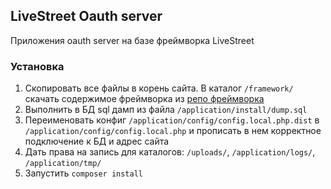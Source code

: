 ## LiveStreet Oauth server

Приложения oauth server на базе фреймворка LiveStreet

### Установка
1. Скопировать все файлы в корень сайта. В каталог ``/framework/`` скачать содержимое фреймворка из [репо фреймворка](https://github.com/livestreet/livestreet-framework)
2. Выполнить в БД sql дамп из файла ``/application/install/dump.sql``
3. Переименовать конфиг ``/application/config/config.local.php.dist`` в ``/application/config/config.local.php`` и прописать в нем корректное подключение к БД и адрес сайта
4. Дать права на запись для каталогов: ``/uploads/``, ``/application/logs/``, ``/application/tmp/``
5. Запустить ``composer install``

